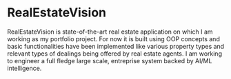 # RealEstateVision
RealEstateVision is state-of-the-art real estate application on which I am working as my portfolio project. For now it is built using OOP concepts and basic functionalities have been implemented like various property types and relevant types of dealings being offered by real estate agents.
I am working to engineer a full fledge large scale, entreprise system backed by AI/ML intelligence.

